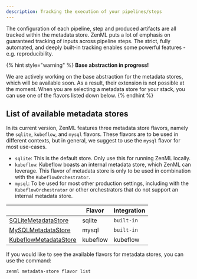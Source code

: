 ```yaml
---
description: Tracking the execution of your pipelines/steps
---
```


The configuration of each pipeline, step and produced artifacts are all tracked
within the metadata store. ZenML puts a lot of emphasis on guaranteed tracking 
of inputs across pipeline steps. The strict, fully automated, and deeply 
built-in tracking enables some powerful features - e.g. reproducibility.

{% hint style="warning" %}
**Base abstraction in progress!**

We are actively working on the base abstraction for the metadata stores, which 
will be available soon. As a result, their extension is not possible at the 
moment. When you are selecting a metadata store for your stack, you can use 
one of the flavors listed down below.
{% endhint %}

## List of available metadata stores

In its current version, ZenML features three metadata store flavors, namely 
the `sqlite`, `kubeflow`, and `mysql` flavors. These flavors are to be used 
in different contexts, but in general, we suggest to use the `mysql` flavor 
for most use-cases.

* `sqlite`: This is the default store. Only use this for running ZenML locally.
* `kubeflow`: Kubeflow boasts an internal metadata store, which ZenML can 
leverage. This flavor of metadata store is only to be used in combination 
with the `KubeflowOrchestrator`.
* `mysql`: To be used for most other production settings, including with 
the `KubeflowOrchestrator` or other orchestrators that do not support an 
internal metadata store.

|                                                                                                                                                                           | Flavor         | Integration  |
|---------------------------------------------------------------------------------------------------------------------------------------------------------------------------|----------------|--------------|
| [SQLiteMetadataStore](https://apidocs.zenml.io/latest/api_docs/metadata_stores/#zenml.metadata_stores.sqlite_metadata_store.SQLiteMetadataStore)                          | sqlite         | `built-in`   |
| [MySQLMetadataStore](https://apidocs.zenml.io/latest/api_docs/metadata_stores/#zenml.metadata_stores.mysql_metadata_store.MySQLMetadataStore)                             | mysql          | `built-in`   |
| [KubeflowMetadataStore](https://apidocs.zenml.io/latest/api_docs/integrations/#zenml.integrations.kubeflow.metadata_stores.kubeflow_metadata_store.KubeflowMetadataStore) | kubeflow       | kubeflow     |

If you would like to see the available flavors for metadata stores, you can 
use the command:

```shell
zenml metadata-store flavor list
```